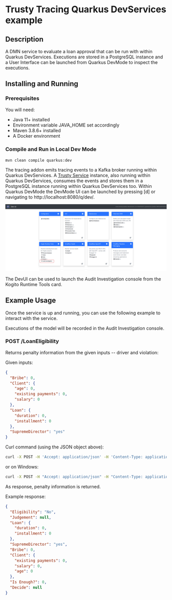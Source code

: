 # Trusty Tracing Quarkus DevServices example

## Description

A DMN service to evaluate a loan approval that can be run with within Quarkus DevServices. Executions are stored in a 
PostgreSQL instance and a User Interface can be launched from Quarkus DevMode to inspect the executions. 

## Installing and Running

### Prerequisites

You will need:
  - Java 11+ installed
  - Environment variable JAVA_HOME set accordingly
  - Maven 3.8.6+ installed
  - A Docker environment

### Compile and Run in Local Dev Mode

```
mvn clean compile quarkus:dev
```

The tracing addon emits tracing events to a Kafka broker running within Quarkus DevServices. A [Trusty Service](https://github.com/apache/incubator-kie-kogito-apps/tree/main/trusty)
instance, also running within Quarkus DevServices, consumes the events and stores them in a PostgreSQL instance running 
within Quarkus DevServices too. Within Quarkus DevMode the DevMode UI can be launched by pressing [d]  or navigating to
http://localhost:8080/q/dev/.

![DEV-UI](TrustyTracingQuarkusDevUi.png)

The DevUI can be used to launch the Audit Investigation console from the Kogito Runtime Tools card.

## Example Usage

Once the service is up and running, you can use the following example to interact with the service.

Executions of the model will be recorded in the Audit Investigation console.

### POST /LoanEligibility

Returns penalty information from the given inputs -- driver and violation:

Given inputs:

```json
{
  "Bribe": 0,
  "Client": {
    "age": 0,
    "existing payments": 0,
    "salary": 0
  },
  "Loan": {
    "duration": 0,
    "installment": 0
  },
  "SupremeDirector": "yes"
}
```

Curl command (using the JSON object above):

```sh
curl -X POST -H 'Accept: application/json' -H 'Content-Type: application/json' -d '{"Bribe": 0,"Client": {"age": 0,"existing payments": 0,"salary": 0},"Loan": {"duration": 0,"installment": 0},"SupremeDirector": "yes"}' http://localhost:8080/LoanEligibility
```
or on Windows:

```sh
curl -X POST -H "Accept: application/json" -H "Content-Type: application/json" -d "{\"Bribe\": 0,\"Client\": {\"age\": 0,\"existing payments\": 0,\"salary\": 0},\"Loan\": {\"duration\": 0,\"installment\": 0},\"SupremeDirector\": \"yes\"}" http://localhost:8080/LoanEligibility
```

As response, penalty information is returned.

Example response:

```json
{
  "Eligibility": "No",
  "Judgement": null,
  "Loan": {
    "duration": 0,
    "installment": 0
  },
  "SupremeDirector": "yes",
  "Bribe": 0,
  "Client": {
    "existing payments": 0,
    "salary": 0,
    "age": 0
  },
  "Is Enough?": 0,
  "Decide": null
}
```
